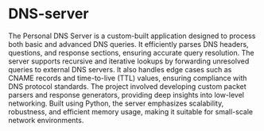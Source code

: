 # DNS-server

The Personal DNS Server is a custom-built application designed to process both basic and advanced DNS queries. 
It efficiently parses DNS headers, questions, and response sections, ensuring accurate query resolution. The server supports recursive and iterative lookups by forwarding unresolved queries to external DNS servers. 
It also handles edge cases such as CNAME records and time-to-live (TTL) values, ensuring compliance with DNS protocol standards. The project involved developing custom packet parsers and response generators, providing deep insights into low-level networking. 
Built using Python, the server emphasizes scalability, robustness, and efficient memory usage, making it suitable for small-scale network environments.

